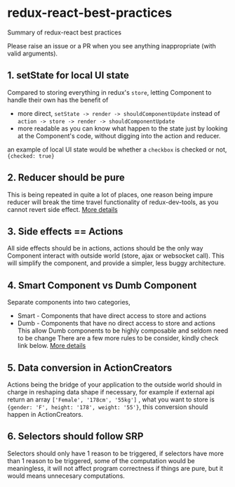# redux-react-best-practices
Summary of redux-react best practices

Please raise an issue or a PR when you see anything inappropriate (with valid arguments).

## 1. setState for local UI state
Compared to storing everything in redux's `store`, letting Component to handle their own has the benefit of 
* more direct, `setState -> render -> shouldComponentUpdate` instead of `action -> store -> render -> shouldComponentUpdate` 
* more readable as you can know what happen to the state just by looking at the Component's code, without digging into the action and reducer.

an example of local UI state would be whether a `checkbox` is checked or not, `{checked: true}`

## 2. Reducer should be pure
This is being repeated in quite a lot of places, one reason being impure reducer will break the time travel functionality of redux-dev-tools, as you cannot revert side effect.
[More details](https://github.com/rackt/redux/blob/master/docs/basics/Reducers.md)

## 3. Side effects == Actions
All side effects should be in actions, actions should be the only way Component interact with outside world (store, ajax or websocket call). This will simplify the component, and provide a simpler, less buggy architecture.

## 4. Smart Component vs Dumb Component
Separate components into two categories, 
* Smart - Components that have direct access to store and actions
* Dumb - Components that have no direct access to store and actions
This allow Dumb components to be highly composable and seldom need to be change
There are a few more rules to be consider, kindly check link below.
[More details](https://medium.com/@dan_abramov/smart-and-dumb-components-7ca2f9a7c7d0#.20fvey2us)

## 5. Data conversion in ActionCreators
Actions being the bridge of your application to the outside world should in charge in reshaping data shape if necessary, for example if external api return an array `['Female', '178cm', '55kg']` , what you want to store is `{gender: 'F', height: '178', weight: '55'}`, this conversion should happen in ActionCreators.

## 6. Selectors should follow SRP
Selectors should only have 1 reason to be triggered, if selectors have more than 1 reason to be triggered, some of the computation would be meaningless, it will not affect program correctness if things are pure, but it would means unnecesary computations.
